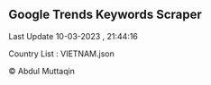 

## Google Trends Keywords Scraper 
 
Last Update 10-03-2023 , 21:44:16

Country List :
VIETNAM.json



© Abdul Muttaqin 
